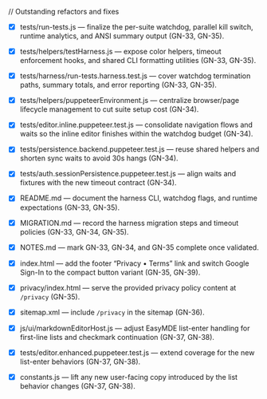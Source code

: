 // Outstanding refactors and fixes
- [x] tests/run-tests.js — finalize the per-suite watchdog, parallel kill switch, runtime analytics, and ANSI summary output (GN-33, GN-35).
- [x] tests/helpers/testHarness.js — expose color helpers, timeout enforcement hooks, and shared CLI formatting utilities (GN-33, GN-35).
- [x] tests/harness/run-tests.harness.test.js — cover watchdog termination paths, summary totals, and error reporting (GN-33, GN-35).
- [x] tests/helpers/puppeteerEnvironment.js — centralize browser/page lifecycle management to cut suite setup cost (GN-34).
- [x] tests/editor.inline.puppeteer.test.js — consolidate navigation flows and waits so the inline editor finishes within the watchdog budget (GN-34).
- [x] tests/persistence.backend.puppeteer.test.js — reuse shared helpers and shorten sync waits to avoid 30s hangs (GN-34).
- [x] tests/auth.sessionPersistence.puppeteer.test.js — align waits and fixtures with the new timeout contract (GN-34).
- [x] README.md — document the harness CLI, watchdog flags, and runtime expectations (GN-33, GN-35).
- [x] MIGRATION.md — record the harness migration steps and timeout policies (GN-33, GN-34, GN-35).
- [x] NOTES.md — mark GN-33, GN-34, and GN-35 complete once validated.

- [x] index.html — add the footer “Privacy • Terms” link and switch Google Sign-In to the compact button variant (GN-35, GN-39).
- [x] privacy/index.html — serve the provided privacy policy content at `/privacy` (GN-35).
- [x] sitemap.xml — include `/privacy` in the sitemap (GN-36).

- [x] js/ui/markdownEditorHost.js — adjust EasyMDE list-enter handling for first-line lists and checkmark continuation (GN-37, GN-38).
- [x] tests/editor.enhanced.puppeteer.test.js — extend coverage for the new list-enter behaviors (GN-37, GN-38).
- [x] constants.js — lift any new user-facing copy introduced by the list behavior changes (GN-37, GN-38).
